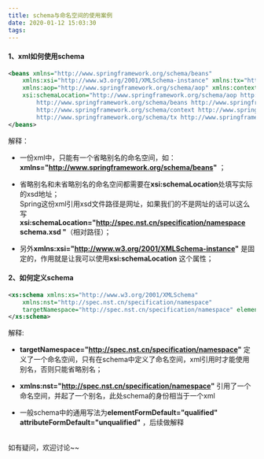 ```yaml
---
title: schema与命名空间的使用案例
date: 2020-01-12 15:03:30
tags:
---
```


#### 1、xml如何使用schema

```xml
<beans xmlns="http://www.springframework.org/schema/beans"
	xmlns:xsi="http://www.w3.org/2001/XMLSchema-instance" xmlns:tx="http://www.springframework.org/schema/tx"
	xmlns:aop="http://www.springframework.org/schema/aop" xmlns:context="http://www.springframework.org/schema/context"
	xsi:schemaLocation="http://www.springframework.org/schema/aop http://www.springframework.org/schema/aop/spring-aop-3.0.xsd
		http://www.springframework.org/schema/beans http://www.springframework.org/schema/beans/spring-beans-3.0.xsd
		http://www.springframework.org/schema/context http://www.springframework.org/schema/context/spring-context-4.2.xsd
		http://www.springframework.org/schema/tx http://www.springframework.org/schema/tx/spring-tx-3.0.xsd">
</beans>
```

解释：<br>
- 一份xml中，只能有一个省略别名的命名空间，如：<br>
**xmlns="http://www.springframework.org/schema/beans"** ；

- 省略别名和未省略别名的命名空间都需要在**xsi:schemaLocation**处填写实际的xsd地址；<br>
Spring这份xml引用xsd文件路径是网址，如果我们的不是网址的话可以这么写<br>
**xsi:schemaLocation="http://spec.nst.cn/specification/namespace schema.xsd "**（相对路径）；

- 另外**xmlns:xsi="http://www.w3.org/2001/XMLSchema-instance"** 是固定的，作用就是让我可以使用**xsi:schemaLocation** 这个属性；

#### 2、如何定义schema

```xml
<xs:schema xmlns:xs="http://www.w3.org/2001/XMLSchema"
	xmlns:nst="http://spec.nst.cn/specification/namespace"
	targetNamespace="http://spec.nst.cn/specification/namespace" elementFormDefault="qualified">
</xs:schema>
```

解释:<br>
- **targetNamespace="http://spec.nst.cn/specification/namespace"** 定义了一个命名空间，只有在schema中定义了命名空间，xml引用时才能使用别名，否则只能省略别名；

- **xmlns:nst="http://spec.nst.cn/specification/namespace"** 引用了一个命名空间，并起了一个别名，此处schema的身份相当于一个xml

- 一般schema中的通用写法为**elementFormDefault="qualified" attributeFormDefault="unqualified"** ，后续做解释

<br>
如有疑问，欢迎讨论~~